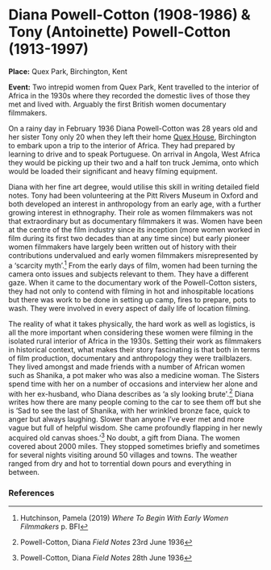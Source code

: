 <param ve-config title="Kent Digital Map" author="Jan Dunn" layout="vtl" banner="/images/kent-map-header.jpg">

<param ve-entity="Birchington" eid="Q865021">

# Diana Powell-Cotton (1908-1986) & Tony (Antoinette) Powell-Cotton (1913-1997)

**Place:**  Quex Park, Birchington, Kent

**Event:** Two intrepid women from Quex Park, Kent travelled to the interior of Africa in the 1930s where they recorded the domestic lives of those they met and lived with. Arguably the first British women documentary filmmakers. 
<param ve-map center="Q865021" zoom="8">

On a rainy day in February 1936 Diana Powell-Cotton was 28 years old and her sister Tony only 20 when they left their home [Quex House](https://www.historichouses.org/houses/house-listing/quex-house.html), Birchington to embark upon a trip to the interior of Africa. They had prepared by learning to drive and to speak Portuguese. On arrival in Angola, West Africa they would be picking up their two and a half ton truck Jemima, onto which would be loaded their significant and heavy filming equipment. 
<param ve-map center="Q865021" zoom="8">
<param ve-image primary url="images/Tony Archaeologist.jpg" label= "Tony" attribution= "Quex Park Museum">

Diana with her fine art degree, would utilise this skill in writing detailed field notes. Tony had been volunteering at the Pitt Rivers Museum in Oxford and both developed an interest in anthropology from an early age, with a further growing interest in ethnography. Their role as women filmmakers was not that extraordinary but as documentary filmmakers it was.  Women have been at the centre of the film industry since its inception (more women worked in film during its first two decades than at any time since) but early pioneer women filmmakers have largely been written out of history with their contributions undervalued and early women filmmakers misrepresented by a ‘scarcity myth’.[^ref1] From the early days of film, women had been turning the camera onto issues and subjects relevant to them. They have a different gaze. When it came to the documentary work of the Powell-Cotton sisters, they had not only to contend with filming in hot and inhospitable locations but there was work to be done in setting up camp, fires to prepare, pots to wash. They were involved in every aspect of daily life of location filming. 
<param ve-map center="Q916">
<param ve-image primary url="images/1936 R2-12 Our truck Tony and Joao.jpg" label= "Truck, Tony and Joao.jpg" attribution= "Quex Park Museum">

The reality of what it takes physically, the hard work as well as logistics, is all the more important when considering these women were filming in the isolated rural interior of Africa in the 1930s. Setting their work as filmmakers in historical context, what makes their story fascinating is that both in terms of film production, documentary and anthropology they were trailblazers. They lived amongst and made friends with a number of African women such as Shanika, a pot maker who was also a medicine woman. The Sisters spend time with her on a number of occasions and interview her alone and with her ex-husband, who Diana describes as ‘a sly looking brute'.[^ref2]  Diana writes how there are many people coming to the car to see them off but she is ‘Sad to see the last of Shanika, with her wrinkled bronze face, quick to anger but always laughing. Slower than anyone I’ve ever met and more vague but full of helpful wisdom. She came profoundly flapping in her newly acquired old canvas shoes.’[^ref3]   No doubt, a gift from Diana.
The women covered about 2000 miles.  They stopped sometimes briefly and sometimes for several nights visiting around 50 villages and towns. The weather ranged from dry and hot to torrential down pours and everything in between.
<param ve-image primary url="images/1937 Angola Jemima stuck.jpg" label= "Tony gathering straw, Angola, 1937" attribution= "Quex Park Museum">

### References

[^ref1]: Hutchinson, Pamela (2019) _Where To Begin With Early Women Filmmakers_ p. BFI  
[^ref2]: Powell-Cotton, Diana _Field Notes_ 23rd June 1936  
[^ref3]: Powell-Cotton, Diana _Field Notes_ 28th June 1936  
